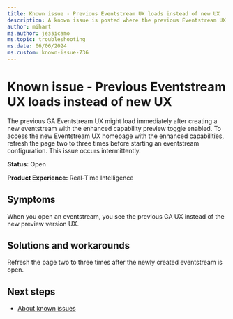 ```yaml
---
title: Known issue - Previous Eventstream UX loads instead of new UX
description: A known issue is posted where the previous Eventstream UX loads instead of new UX.
author: mihart
ms.author: jessicamo
ms.topic: troubleshooting  
ms.date: 06/06/2024
ms.custom: known-issue-736
---
```


# Known issue - Previous Eventstream UX loads instead of new UX

The previous GA Eventstream UX might load immediately after creating a new eventstream with the enhanced capability preview toggle enabled. To access the new Eventstream UX homepage with the enhanced capabilities, refresh the page two to three times before starting an eventstream configuration. This issue occurs intermittently.

**Status:** Open

**Product Experience:** Real-Time Intelligence

## Symptoms

When you open an eventstream, you see the previous GA UX instead of the new preview version UX.

## Solutions and workarounds

Refresh the page two to three times after the newly created eventstream is open.

## Next steps

- [About known issues](https://support.fabric.microsoft.com/known-issues)
